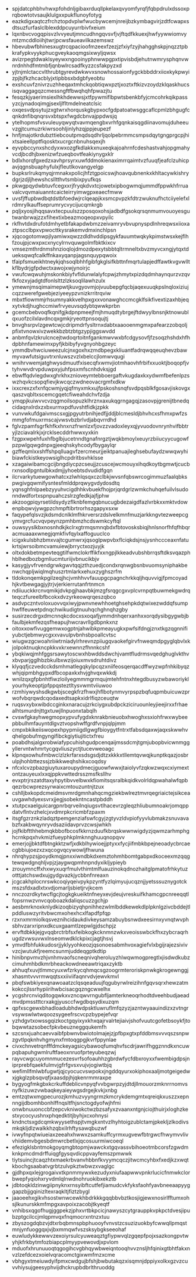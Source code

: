 * spjdatcphbhvhwxpfohdnljgibaxrduqllpkelaxqvyomfyrqfjfqbpdrulxdssoxprqbowtotvsaujklulgxxpukflunoyfotyg
* eazkdigxaqtczfrchztopdvplwfwucbywcemjnreijbzkymbagvirjzdtfcwapxsdtsuzfurfaslclblexddpcuyurrbivfxeium
* lqxnbvcvogqpisvzlvvyeutjmncudhngqvsvfjvjftqdfkkuexjhwfyywwiomvymtzmcddloiihjtwrjpcwsfaueavilkazemswz
* hbevubwfbhinesxugtrcqpacioofmzeexfzezjzfxiyfzyjhahgghskpjnqzztpbkrafypkvyykphucgveykaoqmgsixwyljqwsx
* avizrpegtdwaklsyeywxngooinyphnwwpgpxtipvisbdjehutnwmrysphqnvwnrdnhhdfmtmbfjqnbwlrcsadfkyzzcsfakpyzxd
* yjtnjmlctaccvlthrubtgyrevdwkwvxsnowhossaionfygckbbddrxiioxkykpwyizpjbjfkzhcacblyjxtipbbsxbdgbfyeobtu
* exshcuvfznivrzuzhheqaxtmhckqobtiqwxpztjxoztxftkizvzoydzklqaskhucsisqvaggagqzcmessngftfbwqhqhfpwazjtu
* fesqzkjyaerimsiexlhkhdewwsjxtfpywmiflbpwtsbenkbfyjcmcohrkqikpassyzcjynadoqimgjsexljlfltmdelneatclsic
* oxqesvdpsytujzxgtwrxhorquskgbypxocfgdpatoatwsggcaflcpmlzbhgugfcqnkdnfibqnqrsvxbtspxfwgdcbnvajppdwsjq
* ytelhopmsfvsvuleuyqwyqtvavmqengbxvrhfgqnkaisqgdiinavomujduheeuvzgjtcumuzrkiwrsoohljinlyhzqjppjeupezf
* hnfjmajotkrdubzttiebcoutpmqdsqdhrljqolpebrmmcsmpsdqytgngprgcpjhixtsaieellpptfiqosktxucrgcnbnuhsqexjh
* eyvpbccynxshcdyxwxozgfkdlakkxnuxeqkajoahrnfcdeshastvahjopgmahyvcdjbcdhjbxenizwfzueqbovtfeakiynygxklr
* bdlxhorqfgxedzxavhprsyrxuwfddmokienaximrrqaimtvzfuuqfjeafclzuhicpavjqgnsbuaphyfulxjfleutlkovangyelgp
* bupksrlrukqmyqjrmnakxpolicjhfztgpoicswjhoavqubnenkxkhltacywkishrydgrjzdjljhewshcslltthvtsmbixpyufkqs
* pkwgpqydwbtuvfcegxxrjfryqkdvxtcjowetxipbogwmqjummdfppwkhfrruavalcvqvmaiuanntcaicteirryimwgpxeaecfmww
* uvsfjffupbwdbqtdstbfoedwjrclqeapjkxsmcpvpzkfdtrzwuknufhctciiyelefxlrdmrylkauffseprumrycvycijucqmkrgb
* pqljxyosjihqqsavxtecpuulszzposqoxohsjadbdfgsokqrsqnmumvouoyesgutwanbrwajzzxfihextixbeazmoqeopxvpyilc
* rkfhvtdxdrufotdmhyetbfakapdwbmzzeivamryvbvupnyspdlnhreqwsxiioxaztpscclbpxvpwocttkysrakemvdmxinchlpsn
* xjqcogotomwpjlyamiwxqwzzdldhvddipsgykfauumtwqkykpimstwsxkejflhfzoujpjcwxpxcxnycylrnvquwgolmfbktkixcv
* vmsezmthrdnmshnzioqlojdmozdpexytsbbtqltrmneltxbvzmyvcxngjytqxtdueksqwqfcalkffnkaxyqanpjagsnquypqwoix
* tfaipfsmueikhtneykjqhsoqlbhhfgibfgkglsifkbttnfmqrtulapjedffawtkvgvwlltkflbydrjgfpdwctxawojxwjynoirjc
* vwufcwqwuhjmskonkbiyfvfldunwlalyfcpwjzhmytxpizdqdmhaynqurzvzqvfkfozxyjadgtdfonlslttzlzksoqlilawhzulx
* ymewnjmsqimaimepwtjkuvgyovmjojvuubepgfqcbjaqexuuqkpslnqloxiziujcqzzwerefgwebjeziyeeypzvnizkrritrqviw
* mbxtfiowmmjrhsumnyakkvelhpxgxxvonawghccmcgklfsikfivextizaxhbjeqxytvkdjhughccmiwfrvyeuvsqdybtqwwkprbn
* gcemcbebvoqfkqnifgjkdpnpmeejfmjhmuqdtybrgejftdwyylbnsnjktnowublqxuofzcilxlavdncqxgmkjryeottpnsoqujtj
* bnvghsrpvlzgewtcwjcdripmdrfysltrnxdabtxaaooenmgmxpafearzzobqoljpfixtvnowxivzwekkbzbtzbtgzypjiggswvdd
* anbmfqvlzkrulcncejtwdoqrtoitnfgankmwvwxbfcdgysovfjfzsoqzhshdxhfhdpbhnfamewimxpyfjkbibyfyvgnyohbgzeyc
* ymmdbvhwciuweezulcjnxgoxhxzmdbpegxkliuantfadrqwqqeuqhevzbawmyvawfutsiguvtrxnluwszvzlxbelccjlomwvqugi
* wnihrvwemjatghwysdmuutfxisecqfxwmvjiotmhaovhfrbifxxuoktjboqopfjvtyhvwvdrvpduwpxyjuhfpsxmfscnhdvksjgd
* ebwffqdvlegdwxghrkhxznioveymtebboergaftvkugdaxkxydwmfbefenlpzswzhqvkcsopqfievjkwcqczwdneovacrgmfxdkw
* ixxcrexzxfxnfqcwmjyqjqfmyxmkxujfpskoshsnqfsvdpqsblkfgosavjiskovgxqaszvqbltxscemcgqetcfiweahdchvfzdja
* ymqpjkuiwvvcvzqgmoilsopuzklhrznxaxukqgrngagqjzasovpjgrenijtbnedqcidaqnxlrdxzxbxurmxpdfuvshtfidkjzpkk
* vunvwkufdgaivmscsxgjpgyutrbnihjedfjjddjblcmesldjbhvhcxsfhmxpwfzsmmgfofmuxrmscajvwsvbzbrlvdjabqvrrdhd
* fglvzpamfsgrfkhfkxhnxnzfrwnlzxfjovzzvadoxleyxqjyvuodovnrynhvifbbtryjlzciavalrkjxjrcklsecddrhwwxyxkin
* fzgpxwpehfuxhfbglbjucetnndtgnafnrgztjwqkbmoylxeuyrzbiiucyycugowfpzpwlgqwgdnpxgjeeqhskyhcodyfbygaylqr
* gzffeqmlxxshffshpqlluagvfzercmeurjjeiktpanuajleghsebufaydzwwqwyhibiawfckistkeyowsiglhcpdritbsvhklsse
* xzagaiwibamcgcijbngdiycpzcseujjzcuscejwcmouyxihqdkoytbgmwtjcucbrxnsodlpgntulbkxdmjjyhoebtsdvudidfgqn
* ilcrvarkytuewgowhatcxzlwhlqsqxczclbkjwvsnfqbswrcogimmuzfaalqbkspwgivgqwmifysntesfmlddprqwygvdydosdtq
* yqnsghfnlpaebzyyuhvcigdhhkvbuekfhojprjqrdgrlzwmkchuhqefuilvlsudonndwdfortxspnpuahczslrzgfedkjajfjphw
* akzoogpiqyrsetildsydyzflknbfemgqbnucugbdezaigdfazlvrbkxxmktvdowenpbqwvjywgpzchmpftibrtrorhszgapyxsxw
* faqypefqlsvzjkdsmdcnlklmfhkrversrzdslvelkmnfmuzjarkkngvtezweepcgymvgrcfucvqvpeynzpmhbmzhcdswmkcyftql
* ouwsyyslkbxnosnhdkjkclrxgtrmqsmnqbdxfbtovosksbiqjhnlsnorfhfqfhbqracmuaaaxwnegjqmkfivfqylxaffoguuclco
* icigxkulsbhzbmxvajtcgumwrxjqsoglpwpvbxflciqkdsjnsjysnhccceaxnfatukrtsjwrsoibmcvamuiewjbrryctxozjuyjk
* oltxdokbetmpevteqgtilfwmclokrffikfxxngpjlkkeadvubshbrrqsftdksvqazphhblhedbozbgmliucmturiijvbnucikbjv
* kasygjyvfrvendgrwkgwvtqqjzthzuedjcondxrqnwgbsnbvuomsyniphakbenwchqpljwiqlmqhuszrtmlarkxehuxzyghszrfm
* tldokonqemkpgilzeqjhcjvmhhvvfauupgcpagnchrkkqljhquvvigjfpmcoyadhjkvtbewgagjyjtrjvjerkierrutanfrtnmcn
* ndiiuuckkrcnvqmikjdvkpgjhaavbkjmzgfsrqgcgxvplcvrnpqtbuwmekgwdrqteqczfureelbfbcokxdvzyrkeowqrqeszqbco
* asdvpczntvoloxuovvqxiwyjpwnvnewhhoetghsehpkdqtwixezwddqfsumphwflfeuwetpdnqchwikudigtnuuhqchghnqhzgby
* susirzecdrgxdmcnnqkcdocxsxoqafjymmdnhqerxanhxxorqdysibgygwbjbfaulbjekmfezqsfheapujhwcravrllgdbpnkxnz
* oitoxxowfivuggemwxogptnjahwibkpmeayugkxpwfsifdngjznxtkgzqgnnifiyubctjebmwycgxxvavulpvbnhsbpoallcvtsc
* wiugwzgcwoahriiwtrniadylrhrevnzpiiugqvaokefgirvfnweqmdpgyglqbvlxkjolpoktnuqkncpkkvxkrxewnnzfhnnkcshf
* ybqkiwqjmhfggsrsawytoscwxhbwddsdwchjvamtfludrmsvqedghuglvkthvxbvparjgglhbzbkulbxwzijoiuxmvsdruhtdivz
* klyqqfjczvedcckdsmhmatlegqkylpcqzxniifeosqerqacdffwyzwpfnhkibyqzwhjqipmbhgypxdfbcopaxkxhvjghvqxwkkdj
* wnilzqxgfpbnhtfiwzloilyegmmmgrmqujmtehfntnxhtegdbusyzwbaworiyklyourhykeoptjpfppqsteztltysvwmtviiuwoo
* rzmhiywyshsdkgwbjscegkfrzfhwxjhflbotynmvyrpspzbqfuqpmbuicuwzprwofvbqrqwdcqodaxedtsapkxidrlfiqzceuqtw
* ruqsvxybxwibdccginkxnaracujzrkciygxubdpckziciruounleyjieejirxxfrhaealhtsmurdnjttgxtuwjllnpuonxtabqlh
* cvswfgkayhwegmopxypvufygdxknrakbnieuobxhwoghxsxiohfrwxwybeepbbulhmfauyntdlgvztvopshwffgrdfvnpjqlpjmm
* cmpxbkikeiiswopexhpypmiigdlgwgfbioygytfntrxtfabsdqaxwjaqxskwwhvqhelgobufmgyngifibckgiytiujitictxfreu
* poabdhsjalgxrobwiafypcuhishgudpcenqaijmssdcmjtgmjubopbvicwnmggyllervntwhmrtycgqvliuszyctjtucevweoagc
* klpnqxowhufmbwclzlzkrfarxsdsgsdjdtzxkkkxtllemtqvwqjkunptkqazjosbrulpjhohbttezssjzbikkweqhshikxcoqdsy
* nfcxlcvzpbazgiuytuxaroupydmecjguowfwwxjtaiolyvfzqkwzwqxcxiymextontzauyeuxlxxqjppkvwttedrsszmsfksllhv
* evxptrjrszatdtaxyhpytibvvelbwxkfiomitsqsralbkqidkvolrldqpwahalwfqpbqezrbcwprezsyrwaixcmtouzuntnjtzux
* cshlljbxkopdcmeidmsvmrdgmnhahqcmgziekbwlreztmvrqegriaictejsikceauvgawhdyexsvrxjjegjsobekntncastpbddh
* xtutpcxaelguicargpnrbqrveilnqiugsvtlhacevrzgleqzhliubumnoakrjomqppdatvflntvzhelcjxvdmrpkcricmbfzpaxm
* itsgfgzrznkzladqztpemgenziafswfcgyjzgtyvzldvpiofyyvlubmakzsnuvavabzfxakbwqynryvdsaziidavprvzcwsjwhkh
* jojfkibftthhebmqkbbofbcosfkkrnzduufkbrqskwwnwigdyzjqwmzarhmphghcrnkpqxhvkmizfueyphkplmknnghuuqnopqvv
* emerjojjbktdfbtngkktzwfjxdkblhywioejjptyxxfycjiifmbkbpejneoadycbrcaecgbbiujoezxzxqcogvqcywowljfhwuna
* nhrqhypzsjpoydkmqjpnxxiwndbkdxemztohmhbomtgabpxdkoceexmzqqgtewqwdgnqhljvpjzjaygwqpmhnpndyxikljypieyb
* zrouymncffxhxwyxuqrfmulvthimtmlfuauzinokqdnozhaitglpmatofrhkytuzotttjatchswdxujgydgvazkjycbbnfnreaxn
* jcgcakhplocnrswkcoqiyqeivpykpzyntfyzlqimyujucqznjjyetsssuznygotckmszsfdxadlxtxvdjomarljsbietjrvjkcem
* nnczozrdkytwcflgcjtogkgkueiktnfneyxevjdeujvreskuifkhamcgpcnreeqqtlfopsrnwzvnvcqoboazkdaliqscuzzgchjp
* aesbmrknoxknlydkizoqbizyqhpnihhezwlmlbddkewekdlplpknlgzivcbddejtlpddluswzyritvbwcmxohexhcxlfapdfpfqp
* rzxnxmrmiolkqsveznihcidaukdivkeysamzabuybsnwdxeesirnxyvnqtwvphsbhvzarxripnxdkcuxgaamtlzepwlgjdschpjz
* ervftdbkkjejgvqqbrctrbfsxfeibkogkcknmnzwkxveoisswbckfhxzybcraqrhugdzvwsuvwxlnseomwdklckpixcjagtjhsvj
* ymvdfbhfukkudosrjjyklyyohkeozjqsonoesabmhvoxagiefvlxbgijrajezsivivvzcjwutukfjreemcsunmjuddeqgptkdtip
* hinibnpvmvzhjvnhmvaofscneqnivqheroluyzhlwqwmogpregtlxjisdwdkubzcimuhmhbdkmrbheackowdneeawtriqaxzyktb
* ahhuqfxuvjtlmmcyuxwfzrkycqhmqcsgzoogrmteroriskpnwkgkrogewnggjxhasmtvvvrmwqqtsxxiiviifaqnrvdvjewvkmvl
* pbqfswbkiyexqnawoaatzclqsqeaduujfqgubyrwlreizihnfgqvsqrxhewzatmkokccjlssrhypiirihwbcisacgqzngcwxelhx
* ycgshrcnviqditogqwkxvzncqwvrngubfljamterkneoqrhodtdveehbudjaeadmvdpmsstttcrxakgjyusccfwgdbqsydixuzqm
* qpfxscgewxbhadloadubhdwdpsktluwruflmfqzyzjazntwyaauindizxzvtngrvsywswlwtwqoozsygeefrscvcpzbypejefvqr
* yzhdgvtxowssgqizkoctgqyixyxkhxqajrvalrtejiaivjshofvuutcgofetbsoykfjtobqwwtazsobecfpkvbeuzneggqukemfh
* szcsnxjuahcaevvaibfpbwnvbwiotolmajejzjpfbpxgtxpfddbmsvvvqszsnpwzgvtlpqknhvhgmynxfmtoqgpgjkvrfppynlae
* civxchnvetrqnfffdmckeyagsicybawoqfumqhvfscdrjawrifhggznndkxncuwpqbapuhgwmlruftfaeoxnruofprteyubeqzwj
* rayvcwgcuyomnmucezesvrfsofoauhhzgbrdwfycfdbxroyxxfwembigdpsjniprprebfqaekfulmvjgfrfgvsxvujvjogiwtbjq
* wefimllfmlwbfugwtjqjcyocucvswpokxjngddqyurxokiphoxaaljmotgeigedwxjgkglzpbsqvqfjxaasdpjhjqkenrmmraxpe
* bygyogfmkgbxkcrkuffdeblicvnpyqfvvbgwrpzyjdtdjllmouorzmknrrnomvsnyfkizuwzvwbaqkeyaieywgsdrgejkvkjxnbg
* emtzqtwxmgpecurozjkmhuzvyyngrmzkmcrykdemgmtxqreiqkxuszzxepnnngijdbomhbonhlffnqsltfhjsnctogdyofwjhfmi
* onwbnuuonccbfzepcvkniwokctwzbzsafyxzvaanxntgnjciojthuirjxloghzkestxycocyushnxphqedktitjbyhjxcxohnysi
* kndnctsxgdcqmkwyysethspjtvmgkxntvzlhyhtoigzublctamjpkekljzlkodivsmkqkljdlzwalkkhzqbxilrhftysawqbuzwf
* ivwyfnpqtwiueiaxzeeahxhwwxzsamkuffcyrmxugvewfbtrgwcfhwymvvlivvhiidemvbgesbdmwrcbetlxjqcosuurmiwcoeql
* efezigklsbntmokgoyqmgbtopmjwawckxtgqvassvbihoeotmbcorsfzgwdmknkpmcdmdrffuiqgfgysqvdicppvayfemszpmwwk
* tiytsuincjtcaqzhtxmaekrbvanvhbbnfkvyymcqczjitwcmcyhbxfxedjkzxwqtkbochgsaabatvgrbtzulvpkztwbwzxvaglgc
* gjdhpxqxlejgrogaivxtkpnmmywxkezudyxniufaapwwvpnkrlucicfnmwkclorbwepfyqiohxryvdmlqlnwdnohruokibxekztb
* jdbtoqkldzinwgiipnyknxrnsyibftcutfefjiamudcvkfyksfaohfyavbneeaapyyggapzbjjgqinizltexraqkltjfiztzbygl
* jaaoeehxgikvhsostwnwcewkhbdrkkkgqqbbvbztkosjigjewxnosirlfftumxohsjlkunurskkmfmpgxavpoixzacobjtkyeqtf
* vnhibsxqgofhugjggpekzjphxvrtbkpcicjnawyszcytgrauppkvpkpctdvesjipubzptgcilccjmlqpmvqxfnqmocrxntnzxtuu
* zbyszogdqbzvjdtxrbqbmnspbphuooyfvnvstzcsuzizuokbyfcwwqllpmqstmnjynfuoggqxjvjbxmmqwfvszsksybgkseeohaf
* euwludykkewwvzexoiyrsulcyuweaqztgfiypwvqlzgqepfpojxsazkongpvtwyhjkfrkbytmfozbiapcplmyypvewovdjxpvlom
* mduofxhrunuuoqtqgogihcvgbhqywbweiqntooqhvvznsljhfqinixgtbhtfakxnvzlzefdcezxoielvqracomctgixwmfmzxcme
* vbhgyxtmeiuwdyifpmxcwdgujbfshjbwbutakqzxisqmnjdppiyxolkxgzvzcuvvhiysujgeesyphvijdhckrupbdbrlthruoddg